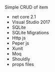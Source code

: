 Simple CRUD of item
- net core 2.1
- Visual Studio 2017
- SQLite
- SQLite Migrations
- Http js
- Peper js
- Xunit
- Moq
- Shouldly
- props files
